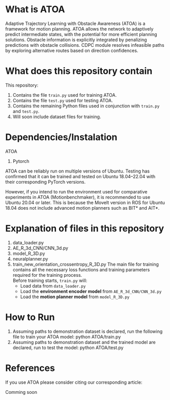 # What is ATOA
Adaptive Trajectory Learning with Obstacle Awareness (ATOA) is a framework for motion planning.
ATOA allows the network to adaptively predict intermediate states, with the potential for more efficient planning solutions. Obstacle information is explicitly integrated by penalizing predictions with obstacle collisions. CDPC module resolves infeasible paths by exploring alternative routes based on direction confidences. 

# What does this repository contain

This repository:
1. Contains the file `train.py` used for training ATOA.  
2. Contains the file `test.py` used for testing ATOA.  
3. Contains the remaining Python files used in conjunction with `train.py` and `test.py`.  
4. Will soon include dataset files for training.

# Dependencies/Instalation
ATOA
1. Pytorch

ATOA can be reliably run on multiple versions of Ubuntu. Testing has confirmed that it can be trained and tested on Ubuntu 18.04–22.04 with their corresponding PyTorch versions.  

However, if you intend to run the environment used for comparative experiments in ATOA (Motionbenchmaker), it is recommended to use Ubuntu 20.04 or later. This is because the MoveIt version in ROS for Ubuntu 18.04 does not include advanced motion planners such as BIT* and AIT*.

# Explanation of files in this repository
1. data_loader.py
2. AE_R_3d_CNN/CNN_3d.py
3. model_R_3D.py
4. neuralplanner.py
5. train_new_orientation_crossentropy_R_3D.py
The main file for training contains all the necessary loss functions and training parameters required for the training process.  
    Before training starts, `train.py` will:  
    - Load data from `data_loader.py`  
    - Load the **environment encoder model** from `AE_R_3d_CNN/CNN_3d.py`  
    - Load the **motion planner model** from `model_R_3D.py`   
# How to Run
1. Assuming paths to demonstration dataset is declared, run the following file to train your ATOA model:
  python ATOA/train.py
2. Assuming paths to demonstration dataset and the trained model are declared, run to test the model:
  python ATOA/test.py

# References
If you use ATOA please consider citing our corresponding article:

Comming soon

